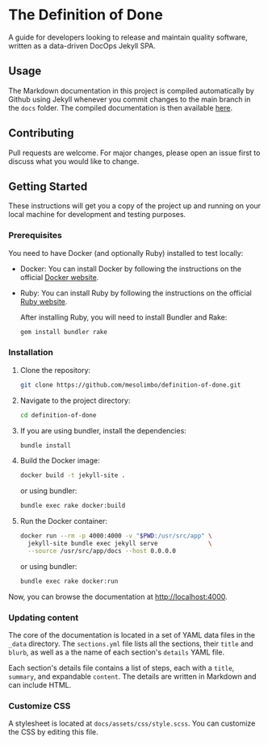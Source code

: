 # The Definition of Done

A guide for developers looking to release and maintain quality software, written as a data-driven DocOps Jekyll SPA.

## Usage

The Markdown documentation in this project is compiled automatically by Github using Jekyll whenever you commit changes to the main branch in the `docs` folder. The compiled documentation is then available [here](https://mesolimbo.github.io/definition-of-done/).

## Contributing

Pull requests are welcome. For major changes, please open an issue first to discuss what you would like to change.

## Getting Started

These instructions will get you a copy of the project up and running on your local machine for development and testing purposes.

### Prerequisites

You need to have Docker (and optionally Ruby) installed to test locally:

- Docker: You can install Docker by following the instructions on the official [Docker website](https://docs.docker.com/get-docker/).
- Ruby: You can install Ruby by following the instructions on the official [Ruby website](https://www.ruby-lang.org/en/documentation/installation/).
  
  After installing Ruby, you will need to install Bundler and Rake:
   
  ```bash
  gem install bundler rake
  ```

### Installation

1. Clone the repository:
    ```bash
    git clone https://github.com/mesolimbo/definition-of-done.git
    ```
2. Navigate to the project directory:
    ```bash
    cd definition-of-done
    ```
3. If you are using bundler, install the dependencies:
    ```bash
    bundle install
    ```
4. Build the Docker image:
    ```bash
    docker build -t jekyll-site .
    ```
    or using bundler:
    ```bash
    bundle exec rake docker:build
    ```

4. Run the Docker container:
    ```bash
    docker run --rm -p 4000:4000 -v "$PWD:/usr/src/app" \
      jekyll-site bundle exec jekyll serve              \
      --source /usr/src/app/docs --host 0.0.0.0
    ```
   or using bundler:
    ```bash
    bundle exec rake docker:run
    ```

Now, you can browse the documentation at [http://localhost:4000](http://localhost:4000).

### Updating content

The core of the documentation is located in a set of YAML data files in the `_data` directory. The `sections.yml` file lists all the sections, their `title` and `blurb`, as well as a the name of each section's `details` YAML file.

Each section's details file contains a list of steps, each with a `title`, `summary`, and expandable `content`. The details are written in Markdown and can include HTML.

### Customize CSS

A stylesheet is located at `docs/assets/css/style.scss`. You can customize the CSS by editing this file.
